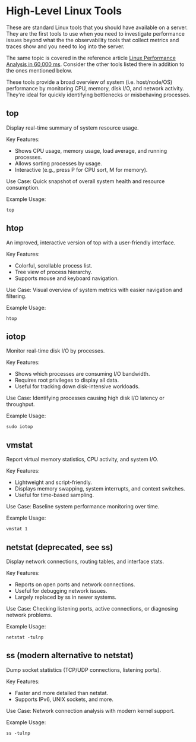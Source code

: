 # High-Level Linux Tools

These are standard Linux tools that you should have available on a server. They are the first tools to use when you need to investigate performance issues beyond what the the observability tools that collect metrics and traces show and you need to log into the server.

The same topic is covered in the reference article [Linux Performance Analysis in 60,000 ms](https://netflixtechblog.com/linux-performance-analysis-in-60-000-milliseconds-accc10403c55). Consider the other tools listed there in addition to the ones mentioned below.

These tools provide a broad overview of system (i.e. host/node/OS) performance by monitoring CPU, memory, disk I/O, and network activity. They're ideal for quickly identifying bottlenecks or misbehaving processes.

## top

Display real-time summary of system resource usage.

Key Features:

- Shows CPU usage, memory usage, load average, and running processes.
- Allows sorting processes by usage.
- Interactive (e.g., press P for CPU sort, M for memory).

Use Case: Quick snapshot of overall system health and resource consumption.

Example Usage:

```
top
```

## htop

An improved, interactive version of top with a user-friendly interface.

Key Features:

- Colorful, scrollable process list.
- Tree view of process hierarchy.
- Supports mouse and keyboard navigation.

Use Case: Visual overview of system metrics with easier navigation and filtering.

Example Usage:

```
htop
```

## iotop

Monitor real-time disk I/O by processes.

Key Features:

- Shows which processes are consuming I/O bandwidth.
- Requires root privileges to display all data.
- Useful for tracking down disk-intensive workloads.

Use Case: Identifying processes causing high disk I/O latency or throughput.

Example Usage:

```
sudo iotop
```

## vmstat

Report virtual memory statistics, CPU activity, and system I/O.

Key Features:

- Lightweight and script-friendly.
- Displays memory swapping, system interrupts, and context switches.
- Useful for time-based sampling.

Use Case: Baseline system performance monitoring over time.

Example Usage:

```
vmstat 1
```

## netstat (deprecated, see ss)

Display network connections, routing tables, and interface stats.

Key Features:

- Reports on open ports and network connections.
- Useful for debugging network issues.
- Largely replaced by ss in newer systems.

Use Case: Checking listening ports, active connections, or diagnosing network problems.

Example Usage:

```
netstat -tulnp
```

## ss (modern alternative to netstat)

Dump socket statistics (TCP/UDP connections, listening ports).

Key Features:

- Faster and more detailed than netstat.
- Supports IPv6, UNIX sockets, and more.

Use Case: Network connection analysis with modern kernel support.

Example Usage:

```
ss -tulnp
```
